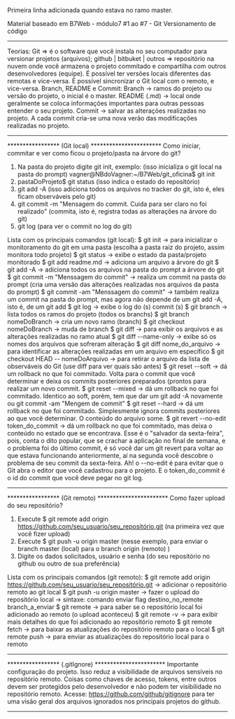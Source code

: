 
Primeira linha adicionada quando estava no ramo master.

Material baseado em B7Web - módulo7 #1 ao #7 - Git Versionamento de código

****************************************
Teorias:
Git => é o software que você instala no seu computador para versionar projetos (arquivos);
github | bitbuket | outros => repositório na nuvem onde você armazena o projeto commitado e compartilha com outros desenvolvedores (equipe). É 	possível ter versões locais diferentes das remotas e vice-versa. É possível sincronizar o Git local com o remoto, e vice-versa.
Branch, README e Commit:
	Branch -> ramos do projeto ou versão do projeto, o inicial é o master.
	README (.md) -> local onde geralmente se coloca informações importantes para outras pessoas entender o seu projeto.
	Commit -> salvar as alterações realizadas no projeto. A cada commit cria-se uma nova verão das modificações realizadas no projeto.
****************************************

***************** (Git local) ***********************
Como iniciar, commitar e ver como ficou o projeto/pasta na árvore do git?
1. Na pasta do projeto digite git init, exemplo: (isso inicializa o git local na pasta do prompt)
	vagner@NBdoVagner:~/B7Web/git_oficina$ git init
2. pastaDoProjeto$ git status (isso indica o estado do repositório)
3. git add -A (isso adiciona todos os arquivos no tracker do git, isto é, eles ficam observáveis pelo git)
4. git commit -m "Mensagem do commit. Cuida para ser claro no foi realizado" (commita, isto é, registra todas as alterações na árvore do git)
5. git log (para ver o commit no log do git)

Lista com os principais comandos (git local):
$ git init -> para inicializar o monitoramento do git em uma pasta (escolha a pasta raiz do projeto, assim monitora todo projeto)
$ git status -> exibe o estado da pasta/projeto monitorado
$ git add readme.md -> adiciona um arquivo a árvore do git
$ git add -A -> adiciona todos os arquivos na pasta do prompt a árvore do git
$ git commit -m "Menssagem do commit" -> realiza um commit na pasta do prompt (cria uma versão das alterações realizadas nos arquivos da pasta do prompt)
$ git commit -am "Menssagem do commit" -> também realiza um commit na pasta do prompt, mas agora não depende de um git add -A, isto é, de um git add
$ git log -> exibe o log do (s) commit (s)
$ git branch -> lista todos os ramos do projeto (todos os branchs)
$ git branch nomeDoBranch -> cria um novo ramo (branch)
$ git checkout nomeDoBranch -> muda de branch
$ git diff -> para exibir os arquivos e as alterações realizadas no ramo atual
$ git diff --name-only -> exibe só os nomes dos arquivos que sofreram alteração
$ git diff nome_do_arquivo -> para identificar as alterações realizadas em um arquivo em específico
$ git checkout HEAD -- nomeDoArquivo -> para retirar o arquivo da lista de observáveis do Git (use diff para ver quais são antes)
$ git reset --soft -> dá um rollback no que foi commitado. Volta para o commit que você determinar e deixa os commits posteriores preparados (prontos para realizar um novo commit.
$ git reset --mixed -> dá um rollback no que foi commitado. Identico ao soft, porém, tem que dar um git add -A novamente ou git commit -am "Mengem de commit"
$ git reset --hard -> dá um rollback no que foi commitado. Simplesmente ignora commits posteriores ao que você determinar. O conteúdo do arquivo some.
$ git revert --no-edit token_do_commit -> dá um rollback no que foi commitado, mas deixa o conteúdo no estado que se encontrava. Esse é o "salvador da sexta-feira", pois, conta o dito popular, que se crachar a aplicação no final de semana, e o problema foi do último commit, é só você dar um git revert para voltar ao que estava funcionando anteriormente, aí na segunda você descobre o problema de seu commit da sexta-feira. Ah! o --no-edit é para evitar que o Git abra o editor que você cadastrou para o projeto. E o token_do_commit é o id do commit que você deve pegar no git log.
****************************************

***************** (Git remoto) ***********************
Como fazer upload do seu repositório?
1. Execute $ git remote add origin https://github.com/seu_usuario/seu_repositório.git (na primeira vez que você fizer upload)
2. Execute $ git push -u origin master (nesse exemplo, para enviar o branch master (local) para o branch origin (remoto) )
3. Digite os dados solicitados, usuário e senha (do seu repositório no github ou outro de sua preferência)

Lista com os principais comandos (git remoto):
$ git remote add origin https://github.com/seu_usuario/seu_repositório.git -> adicionar o repositório remoto ao git local
$ git push -u origin master -> fazer o upload do repositório local -> sintaxe: comando enviar flag destino_no_remote branch_a_enviar
$ git remote -> para saber se o repositório local foi adicionado ao remoto (o upload aconteceu)
$ git remote -v -> para exibir mais detalhes do que foi adicionado ao repositório remoto
$ git remote fetch -> para baixar as atualizações do repositório remoto para o local
$ git remote push -> para enviar as atualizações do repositório local para o remoto
****************************************

***************** (.gitIgnore) ***********************
Importante configuração do projeto. Isso reduz a visibilidade de arquivos sensíveis no repositório remoto. Coisas como chaves de acesso, tokens, entre outros devem ser protegidos pelo desenvolvedor e não podem ter visibilidade no repositório remoto.
Acesse: https://github.com/github/gitignore para ter uma visão geral dos arquivos ignorados nos principais projetos do github.
****************************************
